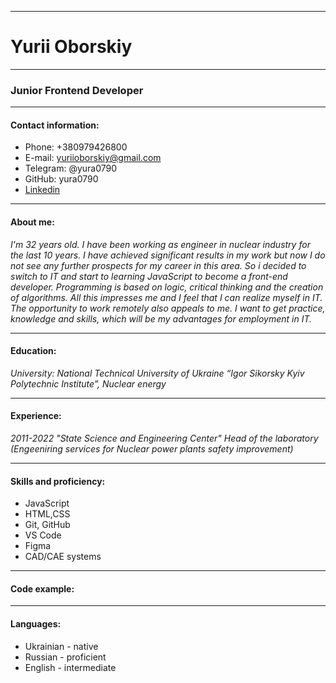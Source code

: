 -----------------------------------------
# Yurii Oborskiy
-----------------------------------------

### Junior Frontend Developer
-----------------------------------------

#### Contact information:

* Phone: +380979426800
* E-mail: yuriioborskiy@gmail.com
* Telegram: @yura0790
* GitHub: yura0790
* [Linkedin](http://linkedin.com/in/юрий-оборский-590b0024a)

-----------------------------------------
#### About me:

_I'm 32 years old. I have been working as engineer in nuclear industry
for the last 10 years. I have achieved significant results in my work
but now I do not see any further prospects for my career in this area.
So i decided to switch to IT and start to learning JavaScript to become a front-end developer. Programming is based on logic, critical thinking and the creation of algorithms. All this impresses me and I feel that I can realize myself in IT. The opportunity to work remotely also appeals to me. I want to get practice, knowledge and skills, which will be my advantages for employment in IT._

-----------------------------------------
#### Education:

_University: National Technical University of Ukraine
“Igor Sikorsky Kyiv Polytechnic Institute”, Nuclear energy_

-----------------------------------------
#### Experience:
_2011-2022 "State Science and Engineering Center" 
Head of the laboratory (Engeeniring services for Nuclear power plants safety improvement)_

-----------------------------------------
#### Skills and proficiency:

* JavaScript
* HTML,CSS
* Git, GitHub
* VS Code
* Figma
* CAD/CAE systems

-----------------------------------------
#### Code example:

<dsadasd>

-----------------------------------------
#### Languages:

* Ukrainian - native
* Russian - proficient
* English - intermediate
